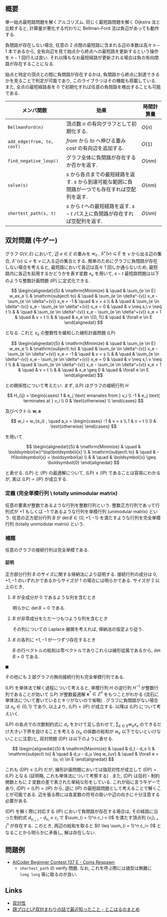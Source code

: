 ## 概要
単一始点最短路問題を解くアルゴリズム. 同じく最短路問題を解く Dijkstra 法と比較すると, 計算量が悪化する代わりに Bellman-Ford 法は負辺があっても動作する.

負閉路が存在しない場合, 任意の 2 点間の最短路に含まれる辺の本数は高々 $n - 1$ 本であるから, 全有向辺を見て始点から終点への最短路を更新するという操作を $n - 1$ 回行えば良い. それ以降もなお最短経路が更新される場合は負の有向閉路が存在することになる.

始点と特定の頂点との間に負閉路が存在するかは, 負閉路から終点に到達できるかを見ることで判定が可能であり, このライブラリはその機能も搭載している. また, 全点の最短経路長を 0 で初期化すれば任意の負閉路を検出することも可能である.

| メンバ関数                 | 効果                                                                                              | 時間計算量 |
| -------------------------- | ------------------------------------------------------------------------------------------------- | ---------- |
| `BellmanFord(n)`           | 頂点数 $n$ の有向グラフとして初期化する.                                                          | $O(n)$     |
| `add_edge(from, to, cost)` | $from$ から $to$ へ伸びる重み $cost$ の有向辺を追加する.                                          | $O(1)$     |
| `find_negative_loop()`     | グラフ全体に負閉路が存在するか否かを返す.                                                         | $O(nm)$    |
| `solve(s)`                 | $s$ から各点までの最短経路を返す. $s$ から到達可能な範囲に負閉路が一つでも存在すれば空配列を返す. | $O(nm)$    |
| `shortest_path(s, t)`      | $s$ から $t$ への最短経路を返す. $s - t$ パス上に負閉路が存在すれば空配列を返す.                  | $O(nm)$    |

## 双対問題 (牛ゲー)
グラフ $G(V, E)$ において, 辺 $e \in E$ の重みを $w_e$ ,  $\delta^+(v) \subseteq E$ を $v$ から出る辺の集合,  $\delta^-(v) \subseteq v$ を $v$ に入る辺の集合とする. 簡単のためにグラフに負閉路が存在しない場合を考えると, 最短路において各辺は高々 1 回しか通らないため, 最短路内に各辺を起用するかどうかを表す変数 $x_e$ を用いて, $s - t$ 最短路問題は以下のような整数計画問題 (IP) に定式化できる.

$$
\begin{alignedat}{5}
    & \mathrm{Minimize}     & \quad & \sum_{e \in E} w_ex_e \\
    & \mathrm{subject\ to}  & \quad & \sum_{e \in \delta^-(v)} x_e - \sum_{e \in \delta^+(v)} x_e = -1  & \quad & v = s \\
    &                       & \quad & \sum_{e \in \delta^-(v)} x_e - \sum_{e \in \delta^+(v)} x_e = 0   & \quad & v \neq s,\ v \neq t \\
    &                       & \quad & \sum_{e \in \delta^-(v)} x_e - \sum_{e \in \delta^+(v)} x_e = 1   & \quad & v = t \\
    &                       & \quad & x_e \in \{0, 1\}                                                  & \quad & \forall e \in E
\end{alignedat}
$$

となる. これと $x_e$ の整数性を緩和した線形計画問題 (LP)

$$
\begin{alignedat}{5}
    & \mathrm{Minimize}     & \quad & \sum_{e \in E} w_ex_e \\
    & \mathrm{subject\ to}  & \quad & \sum_{e \in \delta^-(v)} x_e - \sum_{e \in \delta^+(v)} x_e = -1  & \quad & v = s \\
    &                       & \quad & \sum_{e \in \delta^-(v)} x_e - \sum_{e \in \delta^+(v)} x_e = 0   & \quad & v \neq s,\ v \neq t \\
    &                       & \quad & \sum_{e \in \delta^-(v)} x_e - \sum_{e \in \delta^+(v)} x_e = 1   & \quad & v = t \\
    &                       & \quad & x_e \geq 0                                                        & \quad & \forall e \in E
\end{alignedat}
$$

との関係性について考えたい. まず, (LP) はグラフの接続行列 $H$

$$
H_{ij} = \begin{cases}
    1   & e_j \text{ emanates from } v_i \\
    -1  & e_j \text{ terminates at } v_i \\
    0   & \text{otherwise} \\
\end{cases}
$$

及びベクトル $\boldsymbol{w}, \boldsymbol{a}$

$$
w_i = w_{e_i}
, \quad
a_v = \begin{cases}
    -1  & v = s \\
    1   & v = t \\
    0   & \text{otherwise}
\end{cases}
$$

を用いて

$$
\begin{alignedat}{5}
    & \mathrm{Minimize}     & \quad & \boldsymbol{w}^\top\boldsymbol{x} \\
    & \mathrm{subject\ to}  & \quad & -H\boldsymbol{x} = \boldsymbol{a} \\
    &                       & \quad & \boldsymbol{x} \geq \boldsymbol{0}
\end{alignedat}
$$

と表せる. (LP) と (IP) の最適解について, $\text{(LP)} \leq \text{(IP)}$ であることは容易にわかるが, 実は $\text{(LP)} =\text{(IP)}$ が成立する.

### 定義 (完全単模行列 \ totally unimodular matrix)
任意の要素が整数であるような行列を整数行列という. 整数正方行列であって行列式が $+1$ もしくは $-1$ であるような行列を単模行列 (unimodular matrix) という. 任意の正方部分行列 $B$ が $\det B \in \{0, +1, -1\}$ を満たすような行列を完全単模行列 (totally unimodular matrix) という.

### 補題
任意のグラフの接続行列は完全単模である.

#### 証明
正方部分行列 $B$ のサイズに関する帰納法により証明する. 接続行列の成分は $0, +1, -1$ のいずれかであるからサイズが 1 の場合には明らかである. サイズが 2 以上のとき,

1. $B$ が全成分が $0$ であるような列を含むとき

   明らかに $\det B = 0$ である.
2. $B$ が非零成分をただ一つもつような列を含むとき

   その列についての Laplace 展開を考えれば, 帰納法の仮定より従う.
3. $B$ の各列に $+1, -1$ が一つずつ存在するとき

   $B$ の行ベクトルの総和は零ベクトルでありこれらは線形従属であるから, $\det B = 0$ である.

$\blacksquare$

その他にも 2 部グラフの無向接続行列も完全単模行列である.

(LP) を単体法で解く過程について考えると, 単模行列 $H$ の逆行列 $H^{-1}$ が整数行列であることが効いて (LP) が整数最適解 $\boldsymbol{x}^\ast \in \mathbb{Z}^n$ をもつことがわかる (流石に単体法について書いているとキリがないので省略) . グラフに負閉路がない場合は $x_e \in \{0, 1\}$ であり, 以上より, $\text{(LP)} = \text{(IP)}$ が成立する. 以降は (LP) について考えいく.

(LP) の各点での次数制約式に $d_v$ をかけて足し合わせて, $\sum_{e \in E} w_ex_e$ のできるだけ大きい下界を設けることを考える ($x_e$ の係数の総和が $w_e$ 以下でないといけないことに注意)と, 双対問題 (DP) は以下のように表せる.

$$
\begin{alignedat}{5}
    & \mathrm{Maximize}     & \quad & d_t - d_s \\
    & \mathrm{subject\ to}  & \quad & d_v - d_u \leq w_{uv} & \quad & \forall e = (u, v) \in E
\end{alignedat}
$$

これも $\text{(DP)} \leq \text{(LP)}$ だが, 線形計画問題においては強双対性が成立して $\text{(DP)} = \text{(LP)}$ となる (証明略, これも単体法について考察する) . また, (DP) は目的・制約関数ともに 2 変数の差で表された単純な形をしている. これが俗に言う牛ゲーであり, $\text{(DP)} = \text{(LP)} = \text{(IP)}$ から, 逆に (IP) の最短路問題として考えることで解くことが可能である. 辺を張る際には各変数の符号の扱いや辺の向きに十分注意する必要がある.

(DP) を解く際に対応する (IP) において負閉路が存在する場合は, その経路に沿った制約式 $d_{v_{i + 1}} - d_{v_{i}} \leq c_i$ で $\sum_{i = 1}^n c_i < 0$ を満たす頂点列 $\{v_i\}_{i = 1}^n$ が存在する. このとき, 両辺の総和を取ると $0 \leq \sum_{i = 1}^n c_i< 0$ となることから明らかに矛盾し, 解は存在しない.

## 問題例
- [AtCoder Beginner Contest 137 E - Coins Respawn](https://atcoder.jp/contests/abc137/tasks/abc137_e)
  - `shortest_path` の verify 問題. なお, これを呼ぶ際には値型は無難に `long long` 等に取るのが良い.

## Links
- [双対性](https://www.slideshare.net/wata_orz/ss-91375739)
- [競プロとLP双対まわりの話で最近知ったこと - とこはるのまとめ](https://tokoharuland.hateblo.jp/entry/2016/12/06/223614)